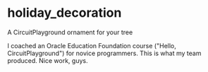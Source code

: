 # holiday_decoration
A CircuitPlayground ornament for your tree

I coached an Oracle Education Foundation course ("Hello, CircuitPlayground") for novice programmers. This is what my team produced. Nice work, guys.
